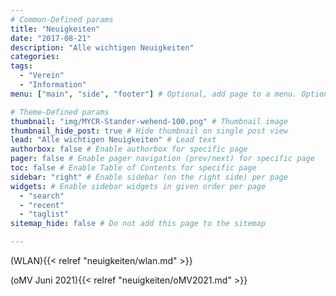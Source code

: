 ```yaml
---
# Common-Defined params
title: "Neuigkeiten"
date: "2017-08-21"
description: "Alle wichtigen Neuigkeiten"
categories:
tags:
  - "Verein"
  - "Information"
menu: ["main", "side", "footer"] # Optional, add page to a menu. Options: main, side, footer

# Theme-Defined params
thumbnail: "img/MYCR-Stander-wehend-100.png" # Thumbnail image
thumbnail_hide_post: true # Hide thumbnail on single post view
lead: "Alle wichtigen Neuigkeiten" # Lead text
authorbox: false # Enable authorbox for specific page
pager: false # Enable pager navigation (prev/next) for specific page
toc: false # Enable Table of Contents for specific page
sidebar: "right" # Enable sidebar (on the right side) per page
widgets: # Enable sidebar widgets in given order per page
  - "search"
  - "recent"
  - "taglist"
sitemap_hide: false # Do not add this page to the sitemap

---
```


(WLAN){{< relref "neuigkeiten/wlan.md" >}}

(oMV Juni 2021){{< relref "neuigkeiten/oMV2021.md" >}}